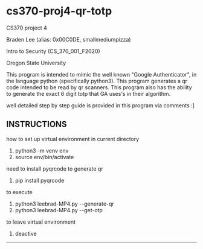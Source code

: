 # cs370-proj4-qr-totp
CS370 project 4

Braden Lee (alias: 0x00C0DE, smallmediumpizza)

Intro to Security (CS_370_001_F2020)

Oregon State University

This program is intended to mimic the well known "Google Authenticator", in the language python (specifically python3). This program generates a qr code intended to be read by qr scanners. This program also has the ability to generate the exact 6 digit totp that GA uses's in their algorithm. 

well detailed step by step guide is provided in this program via comments :]

INSTRUCTIONS
---------------
how to set up virtual environment in current directory

1. python3 -m venv env
2. source env/bin/activate

need to install pyqrcode to generate qr

1. pip install pyqrcode

to execute

1. python3 leebrad-MP4.py --generate-qr
2. python3 leebrad-MP4.py --get-otp

to leave virtual environment

1. deactive
---------------
